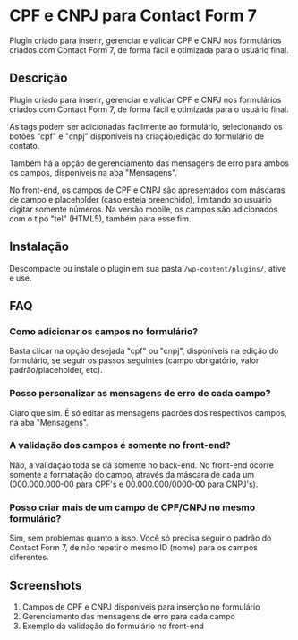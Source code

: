 # CPF e CNPJ para Contact Form 7
Plugin criado para inserir, gerenciar e validar CPF e CNPJ nos formulários criados com Contact Form 7, de forma fácil e otimizada para o usuário final.

## Descrição

Plugin criado para inserir, gerenciar e validar CPF e CNPJ nos formulários criados com Contact Form 7, de forma fácil e otimizada para o usuário final.

As tags podem ser adicionadas facilmente ao formulário, selecionando os botões "cpf" e "cnpj" disponíveis na criação/edição do formulário de contato.

Também há a opção de gerenciamento das mensagens de erro para ambos os campos, disponíveis na aba "Mensagens".

No front-end, os campos de CPF e CNPJ são apresentados com máscaras de campo e placeholder (caso esteja preenchido), limitando ao usuário digitar somente números. Na versão mobile, os campos são adicionados com o tipo "tel" (HTML5), também para esse fim.

## Instalação

Descompacte ou instale o plugin em sua pasta `/wp-content/plugins/`, ative e use.

## FAQ

### Como adicionar os campos no formulário?

Basta clicar na opção desejada "cpf" ou "cnpj", disponíveis na edição do formulário, se seguir os passos seguintes (campo obrigatório, valor padrão/placeholder, etc).

### Posso personalizar as mensagens de erro de cada campo?

Claro que sim. É só editar as mensagens padrões dos respectivos campos, na aba "Mensagens".

### A validação dos campos é somente no front-end?

Não, a validação toda se dá somente no back-end. No front-end ocorre somente a formatação do campo, através da máscara de cada um (000.000.000-00 para CPF's e 00.000.000/0000-00 para CNPJ's).

### Posso criar mais de um campo de CPF/CNPJ no mesmo formulário?

Sim, sem problemas quanto a isso. Você só precisa seguir o padrão do Contact Form 7, de não repetir o mesmo ID (nome) para os campos diferentes.

## Screenshots

1. Campos de CPF e CNPJ disponíveis para inserção no formulário
2. Gerenciamento das mensagens de erro para cada campo
3. Exemplo da validação do formulário no front-end
